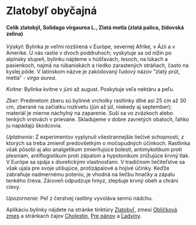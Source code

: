 Zlatobyľ obyčajná
=================

#### Celík zlatobýl, Solidago virgaurea L., Zlatá metla (zlatá palica, židovská zelina)

*Výskyt*: Bylinka je veľmi rozšírená v Európe, severnej Afrike, v Ázii a v
Amerike. U nás rastie v dvoch poddruhoch; vyskytuje sa od nížin po alpínsky
stupeň, bylinku nájdeme v húšťavách, lesoch, na lúkach a pasienkoch, najmä na
rúbaniskách a riedko zarastených stráňach, často na kyslej pôde. V latinskom
názve je zakódovaný ľudový názov “zlatý prút, metla” - *virga aurea*.

*Kvitne*: Bylinka kvitne v júni až august. Poskytuje veľa nektáru a peľu.

*Zber*: Predmetom zberu sú bylinné vrcholky rastlinky dlhé asi 25 cm až 30 cm,
zberané na začiatku rozkvetu (jún až júl, niekedy aj september); materiál je
mierne náchylný na zaparenie. Suší sa vo zväzkoch alebo tenkých vrstvách v
prievane. Skladujeme v dobre zavretých obaloch, ľahko ju napádajú škodcovia.

*Uplatnenie*: Z experimentov vyplynuli všestrannejšie liečivé schopnosti, z
ktorých sa treba zmieniť predovšetkým o močopudných účinkoch. Rastlinka však
pôsobí aj ako analgetikum zmierňujúce bolesti, antimykotikum proti plesniam,
antiflogistikum proti zápalom a hypotonikum znižujúce krvný tlak. V Európe sa
spája s diuretickými vlastnosťami. V tradičnom liečiteľstve sa však ujala pre
svoje utišujúce, protizápalové a hojivé účinky. Keďže zabraňuje nadmernému
poteniu, je vhodná na liečbu hnačky a zápalu tenkého čreva. Zároveň odpudzuje
hmyz, zlepšuje krvný obeh a chráni cievy.

*Upozornenie*: Peľ z čerstvej rastliny vyvoláva sennú nádchu.

Aplikáciu bylinky nájdete na stránke tinktúry
[Zlatobyľ](/tinktury-jednobylinkove/zlatobyl-2), zmesi [Obličková
zmes](/sip/p/oblickova-zmes-ledvinova-smes/) a stránkach čajov
[Cholestin](/sip/caje/cholestin-zlcnikovy), [Pre pánov](/sip/caje/pre-panov) a
[Ľadviny](/sip/caje/ladviny).

